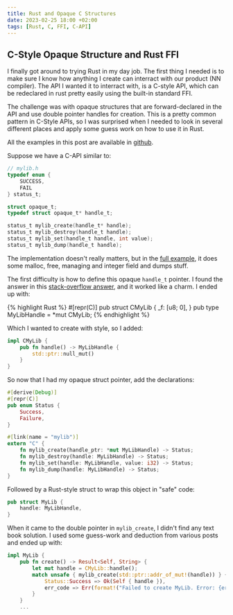 ```yaml
---
title: Rust and Opaque C Structures
date: 2023-02-25 18:00 +02:00
tags: [Rust, C, FFI, C-API]
---
```

## C-Style Opaque Structure and Rust FFI

I finally got around to trying Rust in my day job. The first thing I needed is to make sure I know how anything I create can interract with our product (NN compiler). The API I wanted it to interract with, is a C-style API, which can be redeclared in rust pretty easily using the built-in standard FFI.

The challenge was with opaque structures that are forward-declared in the API and use double pointer handles for creation. This is a pretty common pattern in C-Style APIs, so I was surprised when I needed to look in several different places and apply some guess work on how to use it in Rust.

All the examples in this post are available in [github](https://github.com/avivg/rust-opaque-example).

Suppose we have a C-API similar to:

```C
// mylib.h
typedef enum {
    SUCCESS,
    FAIL
} status_t;

struct opaque_t;
typedef struct opaque_t* handle_t;

status_t mylib_create(handle_t* handle);
status_t mylib_destroy(handle_t handle);
status_t mylib_set(handle_t handle, int value);
status_t mylib_dump(handle_t handle);
```

The implementation doesn't really matters, but in the [full example](https://github.com/avivg/rust-opaque-example), it does some malloc, free, managing and integer field and dumps stuff.

The first difficulty is how to define this opaque ```handle_t``` pointer. I found the answer in this [stack-overflow answer](https://stackoverflow.com/a/38315613/4016231), and it worked like a charm. I ended up with:

{% highlight Rust %}
#[repr(C)]
pub struct CMyLib {
    _f: [u8; 0],
}
pub type MyLibHandle = *mut CMyLib;
{% endhighlight %}

Which I wanted to create with style, so I added:
```Rust
impl CMyLib {
    pub fn handle() -> MyLibHandle {
        std::ptr::null_mut()
    }
}
```

So now that I had my opaque struct pointer, add the declarations:

```Rust
#[derive(Debug)]
#[repr(C)]
pub enum Status {
    Success,
    Failure,
}

#[link(name = "mylib")]
extern "C" {
    fn mylib_create(handle_ptr: *mut MyLibHandle) -> Status;
    fn mylib_destroy(handle: MyLibHandle) -> Status;
    fn mylib_set(handle: MyLibHandle, value: i32) -> Status;
    fn mylib_dump(handle: MyLibHandle) -> Status;
}
```

Followed by a Rust-style struct to wrap this object in "safe" code:
```Rust
pub struct MyLib {
    handle: MyLibHandle,
}
```

When it came to the double pointer in ```mylib_create```, I didn't find any text book solution. I used some guess-work and deduction from various posts and ended up with:
```Rust
impl MyLib {
    pub fn create() -> Result<Self, String> {
        let mut handle = CMyLib::handle();
        match unsafe { mylib_create(std::ptr::addr_of_mut!(handle)) } {
            Status::Success => Ok(Self { handle }),
            err_code => Err(format!("Failed to create MyLib. Error: {err_code:?}")),
        }
    }
    ...
```


